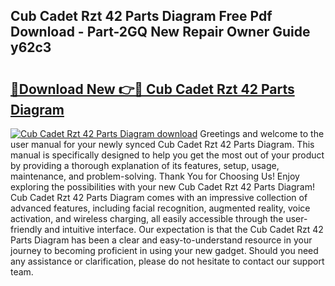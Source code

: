 ## Cub Cadet Rzt 42 Parts Diagram Free Pdf Download - Part-2GQ New Repair Owner Guide y62c3

# <h2><a href="http://dfpspg.blite.top/?on=Cub+Cadet+Rzt+42+Parts+Diagram">🔗Download New 👉🔴 Cub Cadet Rzt 42 Parts Diagram</a></h2>

[![Cub Cadet Rzt 42 Parts Diagram download](https://i.imgur.com/lujVjoI.png)](http://dfpspg.blite.top/?on=Cub+Cadet+Rzt+42+Parts+Diagram)
Greetings and welcome to the user manual for your newly synced Cub Cadet Rzt 42 Parts Diagram. This manual is specifically designed to help you get the most out of your product by providing a thorough explanation of its features, setup, usage, maintenance, and problem-solving. Thank You for Choosing Us! Enjoy exploring the possibilities with your new Cub Cadet Rzt 42 Parts Diagram! Cub Cadet Rzt 42 Parts Diagram comes with an impressive collection of advanced features, including facial recognition, augmented reality, voice activation, and wireless charging, all easily accessible through the user-friendly and intuitive interface. Our expectation is that the Cub Cadet Rzt 42 Parts Diagram has been a clear and easy-to-understand resource in your journey to becoming proficient in using your new gadget. Should you need any assistance or clarification, please do not hesitate to contact our support team.
